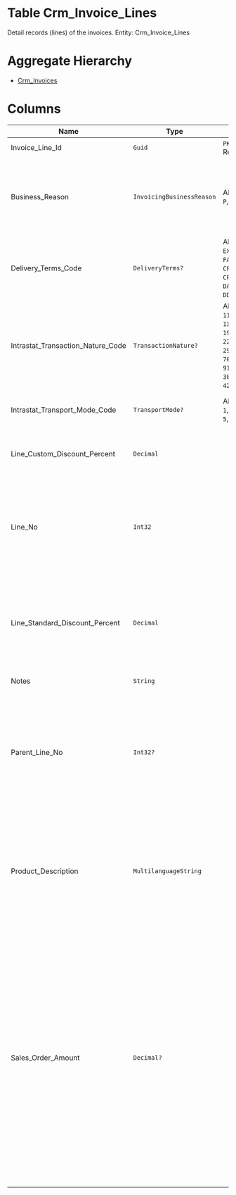 # Table Crm_Invoice_Lines

Detail records (lines) of the invoices. Entity: Crm_Invoice_Lines

# Aggregate Hierarchy

* [Crm_Invoices](Crm_Invoices.md)

# Columns

| Name | Type | Value | Description |
| - | - | - | --- |
|Invoice_Line_Id|`Guid`|`PK`, Readonly||
|Business_Reason|`InvoicingBusinessReason`|Allowed: `P`, `S`|Business reason for invoicing of this product or service. S=Shipment, P=Payment. `Required` `Default("S")` |
|Delivery_Terms_Code|`DeliveryTerms?`|Allowed: `EXW`, `FCA`, `FAS`, `FOB`, `CFR`, `CIF`, `CPT`, `CIP`, `DAP`, `DAT`, `DDP`, `DPU`|Mode of delivery, like CIF, FOB, etc. Used also in Intrastat reporting. |
|Intrastat_Transaction_Nature_Code|`TransactionNature?`|Allowed: `11`, `12`, `13`, `14`, `19`, `21`, `22`, `23`, `29`, `60`, `70`, `80`, `91`, `99`, `30`, `41`, `42`, `51`, `52`|Transaction nature; used for Intrastat reporting. |
|Intrastat_Transport_Mode_Code|`TransportMode?`|Allowed: `1`, `2`, `3`, `4`, `5`, `6`, `7`, `8`|Transport mode; used for Intrastat reporting. |
|Line_Custom_Discount_Percent|`Decimal`||User-defined discount for the line. `Required` `Default(0)` `Filter(ge;le)` |
|Line_No|`Int32`||Consecutive line number, unique within the invoice. Usually is increasing in steps of 10, like in 10, 20, 30, etc. `Required` `Filter(eq)` |
|Line_Standard_Discount_Percent|`Decimal`||Standard discount for the line. This is automatically computed according to discount conditions. `Required` `Default(0)` |
|Notes|`String`||Notes for this InvoiceLine. |
|Parent_Line_No|`Int32?`||The number of the line within the parent document, which the current line executes. null when the current line does not execute line. `Introduced in version 18.2` |
|Product_Description|`MultilanguageString`||The description of the invoiced product. Initially copied from the name of the invoiced Product or from the generating document. `Required` |
|Sales_Order_Amount|`Decimal?`||Specifies what portion of the amount of the sales order is invoiced with this line. The amount is calculated with respect to the trade conditions (prices, discounts, etc.) from the sales order. Can be different from the total amount of the line when the trade conditions from the sales order have changed before invoicing. |
